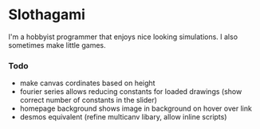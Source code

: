 # Slothagami
I'm a hobbyist programmer that enjoys nice looking simulations. I also sometimes make little games.

### Todo
- make canvas cordinates based on height
- fourier series allows reducing constants for loaded drawings (show correct number of constants in the slider)
- homepage background shows image in background on hover over link
- desmos equivalent (refine multicanv libary, allow inline scripts)
